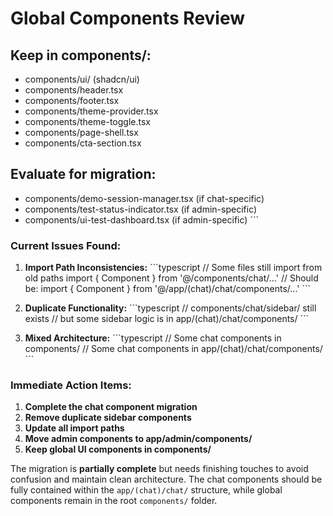# Global Components Review

## Keep in components/:
- components/ui/ (shadcn/ui)
- components/header.tsx
- components/footer.tsx
- components/theme-provider.tsx
- components/theme-toggle.tsx
- components/page-shell.tsx
- components/cta-section.tsx

## Evaluate for migration:
- components/demo-session-manager.tsx (if chat-specific)
- components/test-status-indicator.tsx (if admin-specific)
- components/ui-test-dashboard.tsx (if admin-specific)
\`\`\`

### **Current Issues Found:**

1. **Import Path Inconsistencies:**
   \`\`\`typescript
   // Some files still import from old paths
   import { Component } from '@/components/chat/...'
   // Should be:
   import { Component } from '@/app/(chat)/chat/components/...'
   \`\`\`

2. **Duplicate Functionality:**
   \`\`\`typescript
   // components/chat/sidebar/ still exists
   // but some sidebar logic is in app/(chat)/chat/components/
   \`\`\`

3. **Mixed Architecture:**
   \`\`\`typescript
   // Some chat components in components/
   // Some chat components in app/(chat)/chat/components/
   \`\`\`

### **Immediate Action Items:**

1. **Complete the chat component migration**
2. **Remove duplicate sidebar components**
3. **Update all import paths**
4. **Move admin components to app/admin/components/**
5. **Keep global UI components in components/**

The migration is **partially complete** but needs finishing touches to avoid confusion and maintain clean architecture. The chat components should be fully contained within the `app/(chat)/chat/` structure, while global components remain in the root `components/` folder.
